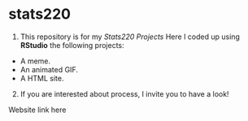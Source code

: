 # stats220

1. This repository is for my *Stats220 Projects*
Here I coded up using **RStudio** the following projects:

* A meme.
* An animated GIF.
* A HTML site.

2. If you are interested about process, I invite you to have a look!

Website link here
